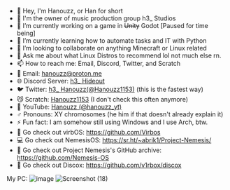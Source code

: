 - 👋 Hey, I'm Hanouzz, or Han for short
- 🎵 I'm the owner of music production group h3_ Studios
- 🔭 I’m currently working on a game in ~~Unity~~ Godot [Paused for time being]
- 🌱 I’m currently learning how to automate tasks and IT with Python
- 👯 I’m looking to collaborate on anything Minecraft or Linux related
- 💬 Ask me about what Linux Distros to recommend lol not much else rn.
- 📫 How to reach me: Email, Discord, Twitter, and Scratch
- 💌 Email: hanouzz@proton.me
- 🌐 Discord Server: [h3_ Hideout](discord.gg/t5Yk7PCzsm)
- 🐦 Twitter: [h3_ Hanouzz(@Hanouzz1153)](https://twitter.com/Hanouzz1153) (this is the fastest way)
- 😼 Scratch: [Hanouzz1153](https://scratch.mit.edu/users/Hanouzz1153/) (I don't check this often anymore)
- 🎥 YouTube: [Hanouzz (@hanouzz_yt)](https://www.youtube.com/@hanouzz_yt)
- ♂️ Pronouns: XY chromosomes (he him if that doesn't already explain it)
- ⚡ Fun fact: I am somehow still using Windows and I use Arch, btw.
- 💾 Go check out virbOS: https://github.com/Virbos
- 💻 Go check out NemesisOS: https://sr.ht/~abrik1/Project-Nemesis/
- 📑 Go check out Project Nemesis's GitHub archive: https://github.com/Nemesis-OS
- 🤖 Go check out Discox: https://github.com/v1rbox/discox

My PC:
![image](https://github.com/user-attachments/assets/f2ab0d3e-60ff-448b-b6d8-3f3eee450bea)
![Screenshot (18)](https://github.com/h3-Hanouzz/h3-Hanouzz/assets/121695954/8fbc5474-64ef-4c8d-a133-365eacc160d2)

